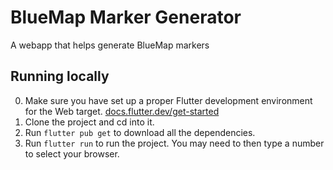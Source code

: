 # BlueMap Marker Generator
A webapp that helps generate BlueMap markers

## Running locally
0. Make sure you have set up a proper Flutter development environment for the Web target. [docs.flutter.dev/get-started](https://docs.flutter.dev/get-started)
1. Clone the project and cd into it.
2. Run `flutter pub get` to download all the dependencies.
3. Run `flutter run` to run the project. You may need to then type a number to select your browser.
